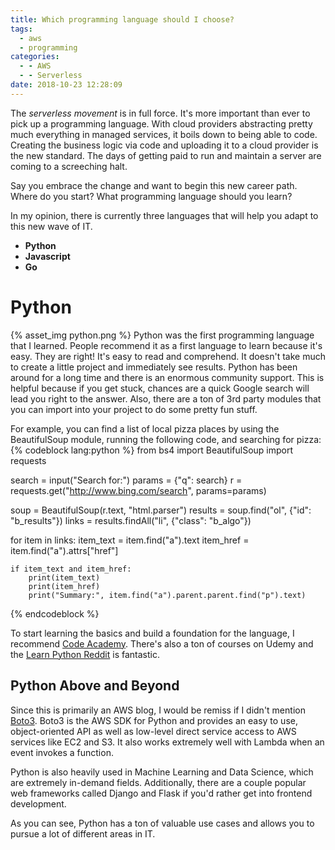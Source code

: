 ```yaml
---
title: Which programming language should I choose?
tags:
  - aws
  - programming
categories:
  - - AWS
  - - Serverless
date: 2018-10-23 12:28:09
---
```


The *serverless movement* is in full force. It's more important than ever to pick up a programming language. With cloud providers abstracting pretty much everything in managed services, it boils down to being able to code. Creating the business logic via code and uploading it to a cloud provider is the new standard. The days of getting paid to run and maintain a server are coming to a screeching halt. 

Say you embrace the change and want to begin this new career path. Where do you start? What programming language should you learn? 

In my opinion, there is currently three languages that will help you adapt to this new wave of IT. 
- **Python**
- **Javascript**
- **Go**

# Python
{% asset_img python.png %}
Python was the first programming language that I learned. People recommend it as a first language to learn because it's easy. They are right! It's easy to read and comprehend. It doesn't take much to create a little project and immediately see results. Python has been around for a long time and there is an enormous community support. This is helpful because if you get stuck, chances are a quick Google search will lead you right to the answer. Also, there are a ton of 3rd party modules that you can import into your project to do some pretty fun stuff. 

For example, you can find a list of local pizza places by using the BeautifulSoup module, running the following code, and searching for pizza:
{% codeblock lang:python %}
from bs4 import BeautifulSoup
import requests

search = input("Search for:")
params = {"q": search}
r = requests.get("http://www.bing.com/search", params=params)

soup = BeautifulSoup(r.text, "html.parser")
results = soup.find("ol", {"id": "b_results"})
links = results.findAll("li", {"class": "b_algo"})

for item in links:
    item_text = item.find("a").text
    item_href = item.find("a").attrs["href"]

    if item_text and item_href:
        print(item_text)
        print(item_href)
        print("Summary:", item.find("a").parent.parent.find("p").text)
{% endcodeblock %}

To start learning the basics and build a foundation for the language, I recommend [Code Academy](https://www.codecademy.com/catalog/language/python). There's also a ton of courses on Udemy and the [Learn Python Reddit](https://www.reddit.com/r/learnpython/) is fantastic.

## Python Above and Beyond
Since this is primarily an AWS blog, I would be remiss if I didn't mention [Boto3](https://boto3.amazonaws.com/v1/documentation/api/latest/index.html). Boto3 is the AWS SDK for Python and provides an easy to use, object-oriented API as well as low-level direct service access to AWS services like EC2 and S3. It also works extremely well with Lambda when an event invokes a function. 

Python is also heavily used in Machine Learning and Data Science, which are extremely in-demand fields. Additionally, there are a couple popular web frameworks called Django and Flask if you'd rather get into frontend development.

As you can see, Python has a ton of valuable use cases and allows you to pursue a lot of different areas in IT. 


